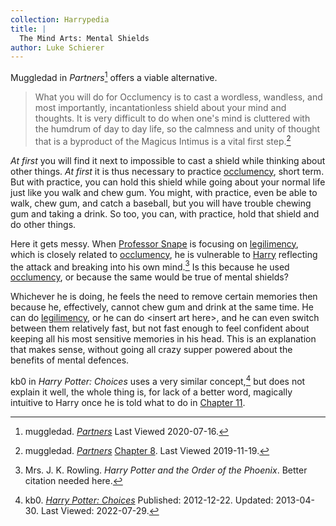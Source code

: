 ```yaml
---
collection: Harrypedia
title: |
  The Mind Arts: Mental Shields
author: Luke Schierer
---
```


Muggledad in _Partners_[^20191119-7] offers a viable alternative.

> What you will do for Occlumency is to cast a wordless, wandless, and most
> importantly, incantationless shield about your mind and thoughts. It is very
> difficult to do when one's mind is cluttered with the humdrum of day to day
> life, so the calmness and unity of thought that is a byproduct of the Magicus
> Intimus is a vital first step.[^20191119-6]

_At first_ you will find it next to impossible to cast a shield while thinking
about other things. _At first_ it is thus necessary to practice [occlumency][],
short term. But with practice, you can hold this shield while going about your
normal life just like you walk and chew gum. You might, with practice, even be
able to walk, chew gum, and catch a baseball, but you will have trouble chewing
gum and taking a drink. So too, you can, with practice, hold that shield and do
other things.

Here it gets messy. When [Professor Snape][Snape] is focusing on
[legilimency][], which is closely related to [occlumency][], he is vulnerable
to [Harry][] reflecting the attack and breaking into his own mind.[^20191119-8]
Is this because he used [occlumency][], or because the same would be true of
mental shields?

Whichever he is doing, he feels the need to remove certain memories then because
he, effectively, cannot chew gum and drink at the same time. He can do
[legilimency][], or he can do &lt;insert art here&gt;, and he can even switch
between them relatively fast, but not fast enough to feel confident about
keeping all his most sensitive memories in his head. This is an explanation
that makes sense, without going all crazy supper powered about the benefits of
mental defences.

kb0 in _Harry Potter: Choices_ uses a very similar concept,[^220729-1] but does
not explain it well, the whole thing is, for lack of a better word, magically
intuitive to Harry once he is told what to do in [Chapter 11][].

[legilimency]: /Harrypedia/magic/spells/legilimens/
[occlumency]: /Harrypedia/magic/the_mind_arts/occlumency/
[Snape]: /Harrypedia/people/snape/severus/
[Harry]: /Harrypedia/people/potter/harry_james/
[Chapter 11]: https://www.fanfiction.net/s/8820097/11/Harry-Potter-Choices

[^220729-1]:
    kb0.
    _[Harry Potter: Choices](https://www.fanfiction.net/s/8820097)_
    Published: 2012-12-22. Updated: 2013-04-30. Last Viewed: 2022-07-29.

[^20191119-6]:
    muggledad.
    _[Partners](https://www.faenfiction.com/fanfics/harry_potter/harry/anyone/463/0)_
    [Chapter 8](https://www.faenfiction.com/fanfics/harry_potter/harry/anyone/463/17534>).
    Last Viewed 2019-11-19.

[^20191119-7]:
    muggledad.
    _[Partners](https://www.faenfiction.com/fanfics/harry_potter/harry/anyone/463/0)_
    Last Viewed 2020-07-16.

[^20191119-8]:
    Mrs. J. K. Rowling. _Harry Potter and the Order of the Phoenix_.
    Better citation needed here.
